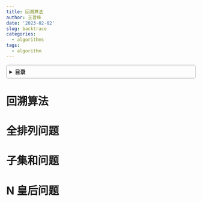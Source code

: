 ```yaml
---
title: 回溯算法
author: 王哲峰
date: '2023-02-02'
slug: backtrace
categories:
  - algorithms
tags:
  - algorithm
---
```


<style>
details {
    border: 1px solid #aaa;
    border-radius: 4px;
    padding: .5em .5em 0;
}
summary {
    font-weight: bold;
    margin: -.5em -.5em 0;
    padding: .5em;
}
details[open] {
    padding: .5em;
}
details[open] summary {
    border-bottom: 1px solid #aaa;
    margin-bottom: .5em;
}
img {
    pointer-events: none;
}
</style>

<details><summary>目录</summary><p>

- [分治算法](#分治算法)
- [分治搜索策略](#分治搜索策略)
- [构建树问题](#构建树问题)
- [汉诺塔问题](#汉诺塔问题)
</p></details><p></p>

# 回溯算法


# 全排列问题


# 子集和问题

# N 皇后问题

